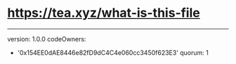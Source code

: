 # https://tea.xyz/what-is-this-file
---
version: 1.0.0
codeOwners:
  - '0x154EE0dAE8446e82fD9dC4C4e060cc3450f623E3'
quorum: 1
